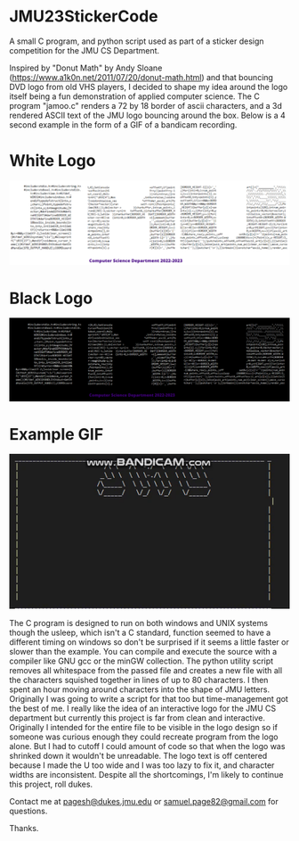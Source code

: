 # JMU23StickerCode
A small C program, and python script used as part of a sticker design competition for the JMU CS Department.

Inspired by "Donut Math" by Andy Sloane (https://www.a1k0n.net/2011/07/20/donut-math.html) and that bouncing DVD logo from old VHS players, I decided to shape my idea around the logo itself being a fun demonstration of applied computer science. The C program "jamoo.c" renders a 72 by 18 border of ascii characters, and a 3d rendered ASCII text of the JMU logo bouncing around the box. Below is a 4 second example in the form of a GIF of a bandicam recording. 

# White Logo
![white logo](https://github.com/samspages/JMU23StickerComp/blob/main/cs23logo.PNG?raw=true)

# Black Logo
![black logo](https://github.com/samspages/JMU23StickerComp/blob/main/cs23logoBlack.PNG?raw=true)

# Example GIF
![](https://github.com/samspages/JMU23StickerComp/blob/main/jmoo.gif)

The C program is designed to run on both windows and UNIX systems though the usleep, which isn't a C standard, function seemed to have a different timing on windows so don't be surprised if it seems a little faster or slower than the example. You can compile and execute the source with a compiler like GNU gcc or the minGW collection.
The python utility script removes all whitespace from the passed file and creates a new file with all the characters squished together in lines of up to 80 characters.
I then spent an hour moving around characters into the shape of JMU letters. Originally I was going to write a script for that too but time-management got the best of me. I really like the idea of an interactive logo for the JMU CS department but currently this project is far from clean and interactive. Originally I intended for the entire file to be visible in the logo design so if someone was curious enough they could recreate program from the logo alone. But I had to cutoff I could amount of code so that when the logo was shrinked down it wouldn't be unreadable. The logo text is off centered because I made the U too wide and I was too lazy to fix it, and character widths are inconsistent. Despite all the shortcomings, I'm likely to continue this project, roll dukes.

Contact me at pagesh@dukes.jmu.edu or samuel.page82@gmail.com for questions.

Thanks.
